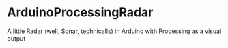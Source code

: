 # ArduinoProcessingRadar
A little Radar (well, Sonar, technicalls) in Arduino with Processing as a visual output
